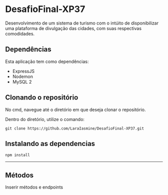 # DesafioFinal-XP37

Desenvolvimento de um sistema de turismo com o intúito de disponibilizar uma plataforma de divulgação das cidades, com suas respectivas comodidades.

## Dependências

Esta aplicação tem como dependências: 
- ExpressJS
- Nodemon
- MySQL 2

## Clonando o repositório

No cmd, navegue até o diretório em que deseja clonar o repositório. 

Dentro do diretório, utilize o comando:

``` git clone https://github.com/LaraIasmine/DesafioFinal-XP37.git ```

## Instalando as dependencias

``` npm install ```

---
## Métodos

Inserir métodos e endpoints
